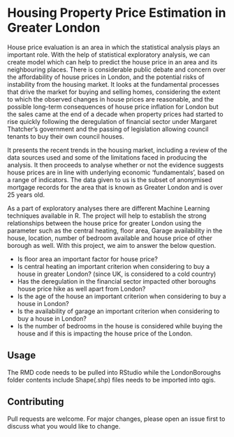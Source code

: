 # Housing Property Price Estimation in Greater London

House price evaluation is an area in which the statistical analysis plays an important role. With the help of statistical exploratory analysis, we can create model which can help to predict the house price in an area and its neighbouring places. There is considerable public debate and concern over the affordability of house prices in London, and the potential risks of instability from the housing market. It looks at the fundamental processes that drive the market for buying and selling homes, considering the extent to which the observed changes in house prices are reasonable, and the possible long-term consequences of house price inflation for London but the sales came at the end of a decade when property prices had started to rise quickly following the deregulation of financial sector under Margaret Thatcher’s government and the passing of legislation allowing council tenants to buy their own council houses.

It presents the recent trends in the housing market, including a review of the data sources used and some of the limitations faced in producing the analysis. It then proceeds to analyse whether or not the evidence suggests house prices are in line with underlying economic ‘fundamentals’, based on a range of indicators. The data given to us is the subset of anonymised mortgage records for the area that is known as Greater London and is over 25 years old.

As a part of exploratory analyses there are different Machine Learning techniques available in R. The project will help to establish the strong relationships between the house price for greater London using the parameter such as the central heating, floor area, Garage availability in the house, location, number of bedroom available and house price of other borough as well. With this project, we aim to answer the below question.

* Is floor area an important factor for house price?
* Is central heating an important criterion when considering to buy a house in greater London? (since UK, is considered to a cold country)
* Has the deregulation in the financial sector impacted other boroughs house price hike as well apart from London?
* Is the age of the house an important criterion when considering to buy a house in London?
* Is the availability of garage an important criterion when considering to buy a house in London?
* Is the number of bedrooms in the house is considered while buying the house and if this is impacting the house price of the London.

## Usage

The RMD code needs to be pulled into RStudio while the LondonBoroughs folder contents include Shape(.shp) files needs to be imported into qgis.

## Contributing

Pull requests are welcome. For major changes, please open an issue first to discuss what you would like to change.
